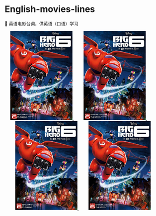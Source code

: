 # English-movies-lines
🍟 英语电影台词，供英语（口语）学习

<div align=center>
    <a href="">
        <img src="pics/bighero6.jpg" width=200>
    </a>
    &emsp;&emsp;
    <a href="">
        <img src="pics/bighero6.jpg" width=200>
    </a>
    &emsp;&emsp;
    <a href="">
        <img src="pics/bighero6.jpg" width=200>
    </a>
    &emsp;&emsp;
    <a href="">
        <img src="pics/bighero6.jpg" width=200>
    </a>
</div>
